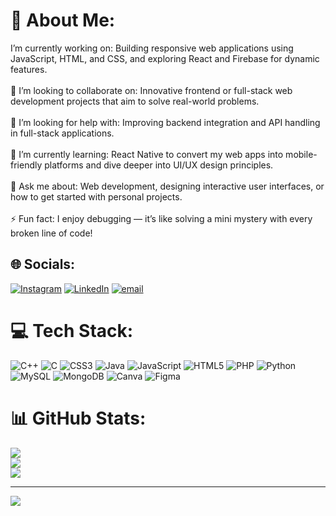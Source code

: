 # 💫 About Me:
I’m currently working on: Building responsive web applications using JavaScript, HTML, and CSS, and exploring React and Firebase for dynamic features.<br><br>🤝 I’m looking to collaborate on: Innovative frontend or full-stack web development projects that aim to solve real-world problems.<br><br>💛 I’m looking for help with: Improving backend integration and API handling in full-stack applications.<br><br>🌱 I’m currently learning: React Native to convert my web apps into mobile-friendly platforms and dive deeper into UI/UX design principles.<br><br>💬 Ask me about: Web development, designing interactive user interfaces, or how to get started with personal projects.<br><br>⚡ Fun fact: I enjoy debugging — it’s like solving a mini mystery with every broken line of code!


## 🌐 Socials:
[![Instagram](https://img.shields.io/badge/Instagram-%23E4405F.svg?logo=Instagram&logoColor=white)](https://instagram.com/sneha_.nikam) [![LinkedIn](https://img.shields.io/badge/LinkedIn-%230077B5.svg?logo=linkedin&logoColor=white)](https://linkedin.com/in/sneha-nikam) [![email](https://img.shields.io/badge/Email-D14836?logo=gmail&logoColor=white)](mailto:snehanikam749@gmail.com) 

# 💻 Tech Stack:
![C++](https://img.shields.io/badge/c++-%2300599C.svg?style=for-the-badge&logo=c%2B%2B&logoColor=white) ![C](https://img.shields.io/badge/c-%2300599C.svg?style=for-the-badge&logo=c&logoColor=white) ![CSS3](https://img.shields.io/badge/css3-%231572B6.svg?style=for-the-badge&logo=css3&logoColor=white) ![Java](https://img.shields.io/badge/java-%23ED8B00.svg?style=for-the-badge&logo=openjdk&logoColor=white) ![JavaScript](https://img.shields.io/badge/javascript-%23323330.svg?style=for-the-badge&logo=javascript&logoColor=%23F7DF1E) ![HTML5](https://img.shields.io/badge/html5-%23E34F26.svg?style=for-the-badge&logo=html5&logoColor=white) ![PHP](https://img.shields.io/badge/php-%23777BB4.svg?style=for-the-badge&logo=php&logoColor=white) ![Python](https://img.shields.io/badge/python-3670A0?style=for-the-badge&logo=python&logoColor=ffdd54) ![MySQL](https://img.shields.io/badge/mysql-4479A1.svg?style=for-the-badge&logo=mysql&logoColor=white) ![MongoDB](https://img.shields.io/badge/MongoDB-%234ea94b.svg?style=for-the-badge&logo=mongodb&logoColor=white) ![Canva](https://img.shields.io/badge/Canva-%2300C4CC.svg?style=for-the-badge&logo=Canva&logoColor=white) ![Figma](https://img.shields.io/badge/figma-%23F24E1E.svg?style=for-the-badge&logo=figma&logoColor=white)
# 📊 GitHub Stats:
![](https://github-readme-stats.vercel.app/api?username=SnehaNikam24&theme=dark&hide_border=false&include_all_commits=false&count_private=false)<br/>
![](https://nirzak-streak-stats.vercel.app/?user=SnehaNikam24&theme=dark&hide_border=false)<br/>
![](https://github-readme-stats.vercel.app/api/top-langs/?username=SnehaNikam24&theme=dark&hide_border=false&include_all_commits=false&count_private=false&layout=compact)

---
[![](https://visitcount.itsvg.in/api?id=SnehaNikam24&icon=0&color=0)](https://visitcount.itsvg.in)

<!-- Proudly created with GPRM ( https://gprm.itsvg.in ) -->
